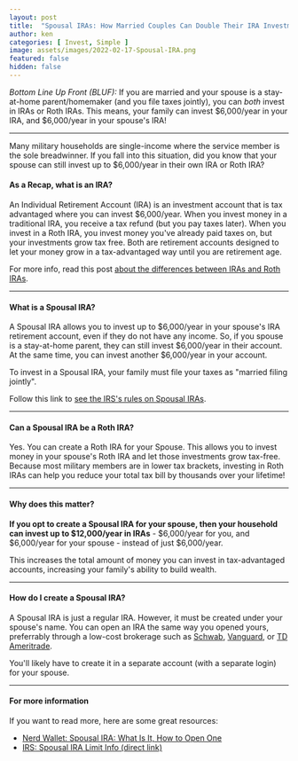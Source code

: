 ```yaml
---
layout: post
title:  "Spousal IRAs: How Married Couples Can Double Their IRA Investments"
author: ken
categories: [ Invest, Simple ]
image: assets/images/2022-02-17-Spousal-IRA.png
featured: false
hidden: false
---
```


*Bottom Line Up Front (BLUF):* If you are married and your spouse is a stay-at-home parent/homemaker (and you file taxes jointly), you can _both_ invest in IRAs or Roth IRAs.  This means, your family can invest $6,000/year in your IRA, and $6,000/year in your spouse's IRA!  

-------

Many military households are single-income where the service member is the sole breadwinner.  If you fall into this situation, did you know that your spouse can still invest up to $6,000/year in their own IRA or Roth IRA?

#### As a Recap, what is an IRA?

An Individual Retirement Account (IRA) is an investment account that is tax advantaged where you can invest $6,000/year.  When you invest money in a traditional IRA, you receive a tax refund (but you pay taxes later).  When you invest in a Roth IRA, you invest money you've already paid taxes on, but your investments grow tax free.  Both are retirement accounts designed to let your money grow in a tax-advantaged way until you are retirement age.

For more info, read this post [about the differences between IRAs and Roth IRAs](https://www.militaryinvestor.org/IRA-vs-Roth-IRA/).

-------

#### What is a Spousal IRA?

A Spousal IRA allows you to invest up to $6,000/year in your spouse's IRA retirement account, even if they do not have any income.  So, if you spouse is a stay-at-home parent, they can still invest $6,000/year in their account.  At the same time, you can invest another $6,000/year in your account.  

To invest in a Spousal IRA, your family must file your taxes as "married filing jointly".

Follow this link to [see the IRS's rules on Spousal IRAs](https://www.irs.gov/publications/p590a#en_US_2021_publink1000230412).

-------

#### Can a Spousal IRA be a Roth IRA?

Yes.  You can create a Roth IRA for your Spouse.  This allows you to invest money in your spouse's Roth IRA and let those investments grow tax-free.  Because most military members are in lower tax brackets, investing in Roth IRAs can help you reduce your total tax bill by thousands over your lifetime!

-------

#### Why does this matter?

**If you opt to create a Spousal IRA for your spouse, then your household can invest up to $12,000/year in IRAs** - $6,000/year for you, and $6,000/year for your spouse - instead of just $6,000/year.  

This increases the total amount of money you can invest in tax-advantaged accounts, increasing your family's ability to build wealth.

-------

#### How do I create a Spousal IRA?

A Spousal IRA is just a regular IRA.  However, it must be created under your spouse's name.  You can open an IRA the same way you opened yours, preferrably through a low-cost brokerage such as [Schwab](https://www.schwab.com/), [Vanguard](https://investor.vanguard.com/home), or [TD Ameritrade](https://www.tdameritrade.com/).

You'll likely have to create it in a separate account (with a separate login) for your spouse.  

-------

#### For more information

If you want to read more, here are some great resources:

- [Nerd Wallet: Spousal IRA: What Is It, How to Open One](https://www.nerdwallet.com/article/investing/spousal-ira-what-it-is-and-why-you-should-open-one)
- [IRS: Spousal IRA Limit Info (direct link)](https://www.irs.gov/publications/p590a#en_US_2021_publink1000230412)
